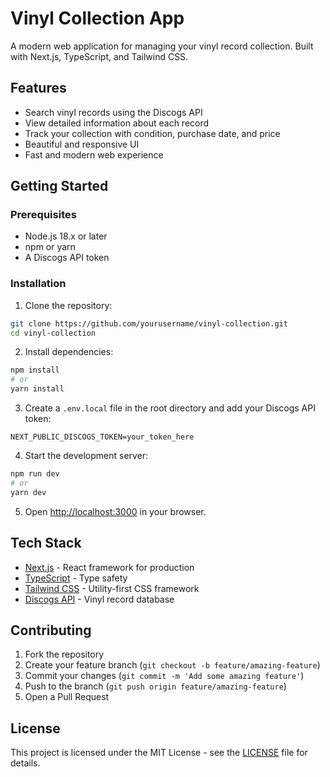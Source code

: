 # Vinyl Collection App

A modern web application for managing your vinyl record collection. Built with Next.js, TypeScript, and Tailwind CSS.

## Features

- Search vinyl records using the Discogs API
- View detailed information about each record
- Track your collection with condition, purchase date, and price
- Beautiful and responsive UI
- Fast and modern web experience

## Getting Started

### Prerequisites

- Node.js 18.x or later
- npm or yarn
- A Discogs API token

### Installation

1. Clone the repository:
```bash
git clone https://github.com/yourusername/vinyl-collection.git
cd vinyl-collection
```

2. Install dependencies:
```bash
npm install
# or
yarn install
```

3. Create a `.env.local` file in the root directory and add your Discogs API token:
```
NEXT_PUBLIC_DISCOGS_TOKEN=your_token_here
```

4. Start the development server:
```bash
npm run dev
# or
yarn dev
```

5. Open [http://localhost:3000](http://localhost:3000) in your browser.

## Tech Stack

- [Next.js](https://nextjs.org/) - React framework for production
- [TypeScript](https://www.typescriptlang.org/) - Type safety
- [Tailwind CSS](https://tailwindcss.com/) - Utility-first CSS framework
- [Discogs API](https://www.discogs.com/developers/) - Vinyl record database

## Contributing

1. Fork the repository
2. Create your feature branch (`git checkout -b feature/amazing-feature`)
3. Commit your changes (`git commit -m 'Add some amazing feature'`)
4. Push to the branch (`git push origin feature/amazing-feature`)
5. Open a Pull Request

## License

This project is licensed under the MIT License - see the [LICENSE](LICENSE) file for details. 